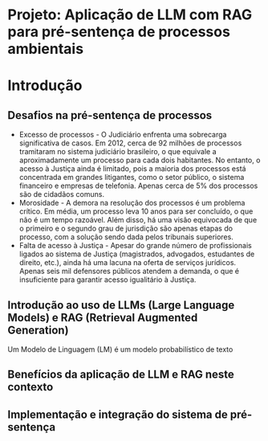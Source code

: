 # Projeto: Aplicação de LLM com RAG para pré-sentença de processos ambientais

# Introdução

## Desafios na pré-sentença de processos
* Excesso de processos - O Judiciário enfrenta uma sobrecarga significativa de casos. Em 2012, cerca de 92 milhões de processos tramitaram no sistema judiciário brasileiro, o que equivale a aproximadamente um processo para cada dois habitantes. No entanto, o acesso à Justiça ainda é limitado, pois a maioria dos processos está concentrada em grandes litigantes, como o setor público, o sistema financeiro e empresas de telefonia. Apenas cerca de 5% dos processos são de cidadãos comuns.
* Morosidade - A demora na resolução dos processos é um problema crítico. Em média, um processo leva 10 anos para ser concluído, o que não é um tempo razoável. Além disso, há uma visão equivocada de que o primeiro e o segundo grau de jurisdição são apenas etapas do processo, com a solução sendo dada pelos tribunais superiores.
* Falta de acesso à Justiça - Apesar do grande número de profissionais ligados ao sistema de Justiça (magistrados, advogados, estudantes de direito, etc.), ainda há uma lacuna na oferta de serviços jurídicos. Apenas seis mil defensores públicos atendem a demanda, o que é insuficiente para garantir acesso igualitário à Justiça.

## Introdução ao uso de LLMs (Large Language Models) e RAG (Retrieval Augmented Generation)
Um Modelo de Linguagem (LM) é um modelo probabilístico de texto

## Benefícios da aplicação de LLM e RAG neste contexto

## Implementação e integração do sistema de pré-sentença

